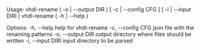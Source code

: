 Usage:
    vhdl-rename ( -o | --output DIR ) [ -c | --config CFG ] [ -i | --input DIRI ]
    vhdl-rename ( -h | --help )

Options:
    -h, --help              help for vhdl-rename
    -c, --config CFG        json file with the renaming patterns
    -o, --output DIR        output directory where files should be written
    -i, --input DIRI        input directory to be parsed

